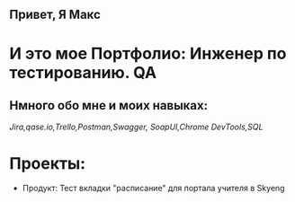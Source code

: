 ## Привет, Я Макс
# И это мое Портфолио: Инженер по тестированию. QA
## Нмного обо мне и моих навыках:
*Jira,qase.io,Trello,Postman,Swagger,  SoapUI,Chrome DevTools,SQL*
# Проекты:
- Продукт: Тест вкладки "расписание" для портала учителя в Skyeng

